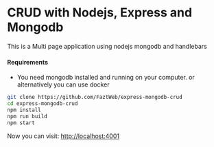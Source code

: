 # CRUD with Nodejs, Express and Mongodb

This is a Multi page application using nodejs mongodb and handlebars

#### Requirements

- You need mongodb installed and running on your computer. or alternatively you can use docker

```bash
git clone https://github.com/FaztWeb/express-mongodb-crud
cd express-mongodb-crud
npm install
npm run build
npm start
```

Now you can visit: <a target="_blank" href="http://localhost:4001">http://localhost:4001</a>
